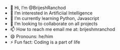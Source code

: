 - 👋 Hi, I’m @BrijeshRanchod
- 👀 I’m interested in Artificiial Intelligence 
- 🌱 I’m currently learning Python, Javascript
- 💞️ I’m looking to collaborate on all projects
- 📫 How to reach me email me at: brijeshmranchod
- 😄 Pronouns: he/him
- ⚡ Fun fact: Coding is a part of life

<!---
BrijeshRanchod/BrijeshRanchod is a ✨ special ✨ repository because its `README.md` (this file) appears on your GitHub profile.
You can click the Preview link to take a look at your changes.
--->
